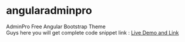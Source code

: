 # angularadminpro
AdminPro Free Angular Bootstrap Theme<br>
Guys here you will get complete code snippet link : [Live Demo and Link](https://therichpost.com/adminpro-free-angular-bootstrap-theme/)
